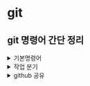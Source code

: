 # __git__
## __git 명령어 간단 정리__
<details>
<summary>기본명령어</summary>

```$ git init``` - 저장소 만들기<br>
```$ git status``` - 현재 상태 확인<br>
```$ git add``` - 현재 상태 추적<br>
```$ git commit -m "자신이 쓰고싶은 내용"``` - 현재 상태 저장<br>
```$ git log``` - 이력 확인
</details>
<details>
<summary>작업 분기</summary>

```$git switch -c``` - 브랜치 생성<br>
```git switch``` - 브랜치 변경<br>
```git merge``` - 브랜치 합치기<br>
</details>

<details>
<summary>github 공유</summary>

```$ git push``` - 원격 저장소 저장<br>
```$ git clone``` - 원격 저장소 복제<br>
```$ git pull``` - 원격 저장소 내용 가져오기
</details>
